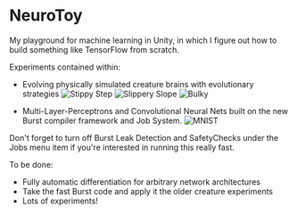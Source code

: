 # NeuroToy
My playground for machine learning in Unity, in which I figure out how to build something like TensorFlow from scratch.

Experiments contained within:
- Evolving physically simulated creature brains with evolutionary strategies
![Stippy Step](https://i.imgur.com/FGawzUs.gif)
![Slippery Slope](https://i.imgur.com/WmOhsbx.gif)
![Bulky](https://i.imgur.com/M8PQiJq.gif)

- Multi-Layer-Perceptrons and Convolutional Neural Nets built on the new Burst compiler framework and Job System.
![MNIST](https://i.imgur.com/VKNlSg4.png)

Don't forget to turn off Burst Leak Detection and SafetyChecks under the Jobs menu item if you're interested in running this really fast.

To be done:
- Fully automatic differentiation for arbitrary network architectures
- Take the fast Burst code and apply it the older creature experiments
- Lots of experiments!
